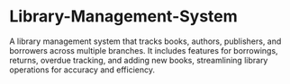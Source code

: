 # Library-Management-System
A library management system that tracks books, authors, publishers, and borrowers across multiple branches. It includes features for borrowings, returns, overdue tracking, and adding new books, streamlining library operations for accuracy and efficiency.
